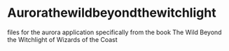 # Aurorathewildbeyondthewitchlight
files for the aurora application specifically from the book The Wild Beyond the Witchlight of Wizards of the Coast
